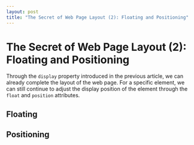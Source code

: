 ```yaml
---
layout: post
title: "The Secret of Web Page Layout (2): Floating and Positioning"
---
```


The Secret of Web Page Layout (2): Floating and Positioning
===

Through the `display` property introduced in the previous article, we can already complete the layout of the web page. For a specific element, we can still continue to adjust the display position of the element through the `float` and `position` attributes.

## Floating

## Positioning
